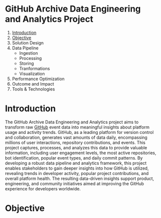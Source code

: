 # GitHub Archive Data Engineering and Analytics Project

1. [Introduction](#introduction)
2. [Objective](objective)
3. Solution Design
4. Data Pipeline
   - Ingestion
   - Processing
   - Storing
   - Tranformations
   - Visualization
5. Performance Optimization
6. Outcome and Impact
7. Tools & Technologies

# Introduction
The GitHub Archive Data Engineering and Analytics project aims to transform raw [GitHub](https://www.gharchive.org/) event data into meaningful insights about platform usage and activity trends. GitHub, as a leading platform for version control and collaboration, generates vast amounts of data daily, encompassing millions of user interactions, repository contributions, and events. This project captures, processes, and analyzes this data to provide valuable information, including user engagement levels, the most active repositories, bot identification, popular event types, and daily commit patterns. By developing a robust data pipeline and analytics framework, this project enables stakeholders to gain deeper insights into how GitHub is utilized, revealing trends in developer activity, popular project contributions, and overall platform health. The resulting data-driven insights support product, engineering, and community initiatives aimed at improving the GitHub experience for developers worldwide.

# Objective
